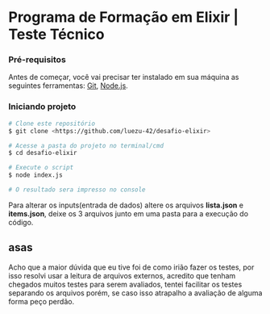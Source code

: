 # Programa de Formação em Elixir | Teste Técnico

### Pré-requisitos

Antes de começar, você vai precisar ter instalado em sua máquina as seguintes ferramentas:
[Git](https://git-scm.com), [Node.js](https://nodejs.org/en/).

### Iniciando projeto

```bash
# Clone este repositório
$ git clone <https://github.com/luezu-42/desafio-elixir>

# Acesse a pasta do projeto no terminal/cmd
$ cd desafio-elixir

# Execute o script
$ node index.js

# O resultado sera impresso no console
``` 
Para alterar os inputs(entrada de dados) altere os arquivos **lista.json** e **items.json**, deixe os 3 arquivos junto em uma pasta para a execução do código.

<h2 text-align: "center"> asas</h2>

Acho que a maior dúvida que eu tive foi de como irião fazer os testes, por isso resolvi usar a leitura de arquivos externos, acredito que tenham chegados muitos testes para serem avaliados, tentei facilitar os testes separando os arquivos porém, se caso isso atrapalho a avaliação de alguma forma peço perdão.
